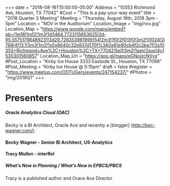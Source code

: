 +++
date = "2018-08-16T15:00:00-05:00"
Address = "10353 Richmond Ave, Houston, TX 77042"
#Cost = "This is a pay-your-way event"
title = "2018 Quarter 3 Meeting"
Meeting = "Thursday, August 16th, 2018 3pm - 5pm"
Location = "NOV in the Auditorium"
Location_Image = "img/nov.jpg"
Location_Map = "https://www.google.com/maps/embed?pb=!1m18!1m12!1m3!1d3464.7723115653625!2d-95.55751798489231!3d29.726353981999154!2m3!1f0!2f0!3f0!3m2!1i1024!2i768!4f13.1!3m3!1m2!1s0x8640c32e937d170f%3A0x61e90cb4f2c2be7f!2s10353+Richmond+Ave%2C+Houston%2C+TX+77042!5e0!3m2!1sen!2sus!4v1530301560857"
Location_Map_Url = "https://goo.gl/maps/eGNojzcNVyx"
#Post_Location = "Kirby Ice House 3333 Eastside St., Houston, TX 77098"
#Post_Meeting = "Kirby Ice House @ 5:15pm"
draft = false
#register = "https://www.meetup.com/ODTUGers/events/247154237/"
#Photos = "img/2018Q1"
+++

# Presenters
##### Oracle Analytics Cloud (OAC)
Becky is a BI Architect, Oracle Ace and recently a [blogger] (http://bec-wagner.com/). 
#### Becky Wagner [<i class="fa fa-twitter"></i>](https://twitter.com/Bec_Wagner) [<i class="fa fa-link"></i>](http://bec-wagner.com/) - Senior BI Architect, US-Analytics


#### Tracy Mullen [<i class="fa fa-twitter"></i>](https://twitter.com/tracyamcmullen1) - interRel
##### What’s New in Planning / What’s New in EPBCS/PBCS
Tracy is a published author and Orace Ace Director 

